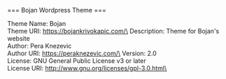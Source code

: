 === Bojan Wordpress Theme ===

Theme Name:        Bojan\
Theme URI:         https://bojankrivokapic.com/\
Description:       Theme for Bojan's website\
Author:            Pera Knezevic\
Author URI:        https://peraknezevic.com/\
Version:           2.0\
License:           GNU General Public License v3 or later\
License URI:       http://www.gnu.org/licenses/gpl-3.0.html\

